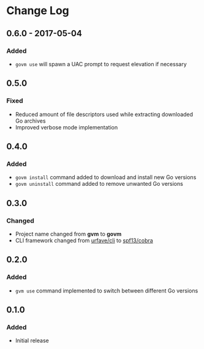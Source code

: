 # Change Log

## 0.6.0 - 2017-05-04
### Added
- `govm use` will spawn a UAC prompt to request elevation if necessary

## 0.5.0
### Fixed
- Reduced amount of file descriptors used while extracting downloaded Go archives
- Improved verbose mode implementation

## 0.4.0
### Added
- `govm install` command added to download and install new Go versions
- `govm uninstall` command added to remove unwanted Go versions

## 0.3.0
### Changed
- Project name changed from __gvm__ to __govm__
- CLI framework changed from [urfave/cli](https://github.com/urfave/cli) to [spf13/cobra](https://github.com/spf13/cobra)

## 0.2.0
### Added
- `gvm use` command implemented to switch between different Go versions

## 0.1.0
### Added
- Initial release

